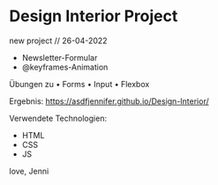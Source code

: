 # Design Interior Project

new project // 26-04-2022

+ Newsletter-Formular 
+ @keyframes-Animation 

Übungen zu 
• Forms
• Input 
• Flexbox

Ergebnis:
https://asdfjennifer.github.io/Design-Interior/

Verwendete Technologien:
- HTML 
- CSS 
- JS 


love, Jenni
